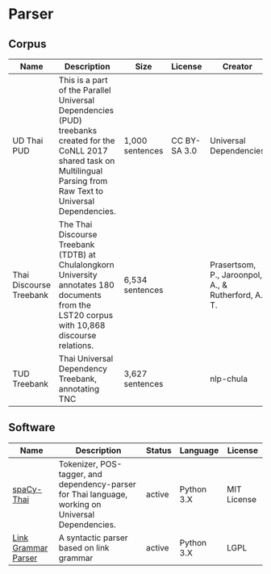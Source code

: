 # Parser

## Corpus

| Name        | Description                                                  | Size            | License      | Creator                | Download                                                     |
| ----------- | ------------------------------------------------------------ | --------------- | ------------ | ---------------------- | ------------------------------------------------------------ |
| UD Thai PUD | This is a part of the Parallel Universal Dependencies (PUD) treebanks created for the CoNLL 2017 shared task on Multilingual Parsing from Raw Text to Universal Dependencies. | 1,000 sentences | CC BY-SA 3.0 | Universal Dependencies | [GitHub](https://github.com/UniversalDependencies/UD_Thai-PUD) |
| Thai Discourse Treebank | The Thai Discourse Treebank (TDTB) at Chulalongkorn University annotates 180 documents from the LST20 corpus with 10,868 discourse relations. | 6,534 sentences | | Prasertsom, P., Jaroonpol, A., & Rutherford, A. T. | [Github](https://github.com/nlp-chula/thai-discourse-treebank) |
| TUD Treebank | Thai Universal Dependency Treebank, annotating TNC | 3,627 sentences | | nlp-chula | [Github](https://github.com/nlp-chula/TUD) | 

## Software

| Name                                                      | Description                                                  | Status | Language   | License     |
| --------------------------------------------------------- | ------------------------------------------------------------ | ------ | ---------- | ----------- |
| [spaCy-Thai](https://github.com/KoichiYasuoka/spaCy-Thai) | Tokenizer, POS-tagger, and dependency-parser for Thai language, working on Universal Dependencies. | active | Python 3.X | MIT License |
| [Link Grammar Parser](https://github.com/kaamanita/link-grammar) | A syntactic parser based on link grammar | active | Python 3.X | LGPL |
